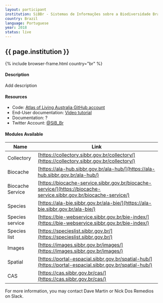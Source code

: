 ```yaml
---
layout: participant
institution: SiBBr - Sistemas de Informações sobre a Biodiversidade Brasileira
country: Brazil
language: Portuguese
year: 2018
status: live
---
```


## {{ page.institution }}

{% include browser-frame.html country="br" %}

#### Description 

Add description

#### Resources

- Code: [Atlas of Living Australia GitHub account](https://github.com/AtlasOfLivingAustralia)
- End-User documentation: [Video tutorial](https://sibbr.gov.br/page/videos-tutoriais.html)
- Documentation: ?
- Twitter Account: [@SiB_Br](https://twitter.com/SiB_Br)

#### Modules Available 

| Name              | Link                                                                                                               | 
| ------------------|--------------------------------------------------------------------------------------------------------------------|
| Collectory		| [https://collectory.sibbr.gov.br/collectory/](https://collectory.sibbr.gov.br/collectory/)                         |
| Biocache          | [https://ala-hub.sibbr.gov.br/ala-hub/](https://ala-hub.sibbr.gov.br/ala-hub/)                                     |
| Biocache Service  | [https://biocache-service.sibbr.gov.br/biocache-service/](https://biocache-service.sibbr.gov.br/biocache-service/) |
| Species           | [https://ala-bie.sibbr.gov.br/ala-bie/](https://ala-bie.sibbr.gov.br/ala-bie/)                                     |
| Species service   | [https://bie-webservice.sibbr.gov.br/bie-index/](https://bie-webservice.sibbr.gov.br/bie-index/)                   | 
| Species list      | [https://specieslist.sibbr.gov.br/](https://specieslist.sibbr.gov.br/)                                             |  
| Images            | [https://images.sibbr.gov.br/images/](https://images.sibbr.gov.br/images/)                                         |
| Spatial           | [https://portal-espacial.sibbr.gov.br/spatial-hub/](https://portal-espacial.sibbr.gov.br/spatial-hub/)             |
| CAS               | [https://cas.sibbr.gov.br/cas/](https://cas.sibbr.gov.br/cas/)                                                     |


For more information, you may contact Dave Martin or Nick Dos Remedios on Slack.
